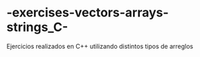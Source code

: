 # -exercises-vectors-arrays-strings_C-
Ejercicios realizados en C++ utilizando distintos tipos de arreglos
